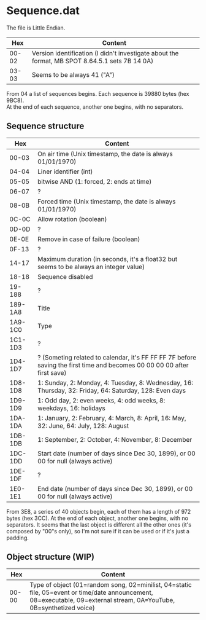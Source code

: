 # Sequence.dat

The file is Little Endian.

| Hex   | Content                                                                                        |
| ----- | ---------------------------------------------------------------------------------------------- |
| 00-02 | Version identification (I didn't investigate about the format, MB SPOT 8.64.5.1 sets 7B 14 0A) |
| 03-03 | Seems to be always 41 ("A")                                                                    |

From 04 a list of sequences begins.
Each sequence is 39880 bytes (hex 9BC8).  
At the end of each sequence, another one begins, with no separators.

## Sequence structure

| Hex     | Content                                                                                                                  |
| ------- | ------------------------------------------------------------------------------------------------------------------------ |
| 00-03   | On air time (Unix timestamp, the date is always 01/01/1970)                                                              |
| 04-04   | Liner identifier (int)                                                                                                   |
| 05-05   | bitwise AND (1: forced, 2: ends at time)                                                                                 |
| 06-07   | ?                                                                                                                        |
| 08-0B   | Forced time (Unix timestamp, the date is always 01/01/1970)                                                              |
| 0C-0C   | Allow rotation (boolean)                                                                                                 |
| 0D-0D   | ?                                                                                                                        |
| 0E-0E   | Remove in case of failure (boolean)                                                                                      |
| 0F-13   | ?                                                                                                                        |
| 14-17   | Maximum duration (in seconds, it's a float32 but seems to be always an integer value)                                    |
| 18-18   | Sequence disabled                                                                                                        |
| 19-188  | ?                                                                                                                        |
| 189-1A8 | Title                                                                                                                    |
| 1A9-1C0 | Type                                                                                                                     |
| 1C1-1D3 | ?                                                                                                                        |
| 1D4-1D7 | ? (Someting related to calendar, it's FF FF FF 7F before saving the first time and becomes 00 00 00 00 after first save) |
| 1D8-1D8 | 1: Sunday, 2: Monday, 4: Tuesday, 8: Wednesday, 16: Thursday, 32: Friday, 64: Saturday, 128: Even days                   |
| 1D9-1D9 | 1: Odd day, 2: even weeks, 4: odd weeks, 8: weekdays, 16: holidays                                                       |
| 1DA-1DA | 1: January, 2: February, 4: March, 8: April, 16: May, 32: June, 64: July, 128: August                                    |
| 1DB-1DB | 1: September, 2: October, 4: November, 8: December                                                                       |
| 1DC-1DD | Start date (number of days since Dec 30, 1899), or 00 00 for null (always active)                                        |
| 1DE-1DF | ?                                                                                                                        |
| 1E0-1E1 | End date (number of days since Dec 30, 1899), or 00 00 for null (always active)                                          |

From 3E8, a series of 40 objects begin, each of them has a length of 972 bytes (hex 3CC). At the end of each object, another one begins, with no separators.
It seems that the last object is different all the other ones (it's composed by "00"s only), so I'm not sure if it can be used or if it's just a padding.

## Object structure (WIP)

| Hex   | Content                                                                                                                                                               |
| ----- | --------------------------------------------------------------------------------------------------------------------------------------------------------------------- |
| 00-00 | Type of object (01=random song, 02=minilist, 04=static file, 05=event or time/date announcement, 08=executable, 09=external stream, 0A=YouTube, 0B=synthetized voice) |
